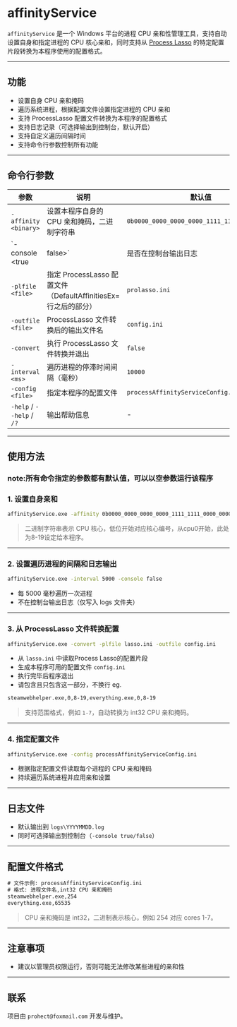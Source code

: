 # affinityService

`affinityService` 是一个 Windows 平台的进程 CPU 亲和性管理工具，支持自动设置自身和指定进程的 CPU 核心亲和，同时支持从 [Process Lasso](https://bitsum.com/) 的特定配置片段转换为本程序使用的配置格式。

---

## 功能

- 设置自身 CPU 亲和掩码
- 遍历系统进程，根据配置文件设置指定进程的 CPU 亲和
- 支持 ProcessLasso 配置文件转换为本程序的配置格式
- 支持日志记录（可选择输出到控制台，默认开启）
- 支持自定义遍历间隔时间
- 支持命令行参数控制所有功能

---

## 命令行参数

| 参数 | 说明 | 默认值 |
|------|------|--------|
| `-affinity <binary>` | 设置本程序自身的 CPU 亲和掩码，二进制字符串 | `0b0000_0000_0000_0000_1111_1111_0000_0000` |
| `-console <true|false>` | 是否在控制台输出日志 | `true` |
| `-plfile <file>` | 指定 ProcessLasso 配置文件（DefaultAffinitiesEx=行之后的部分） | `prolasso.ini` |
| `-outfile <file>` | ProcessLasso 文件转换后的输出文件名 | `config.ini` |
| `-convert` | 执行 ProcessLasso 文件转换并退出 | `false` |
| `-interval <ms>` | 遍历进程的停滞时间间隔（毫秒） | `10000` |
| `-config <file>` | 指定本程序的配置文件 | `processAffinityServiceConfig.ini` |
| `-help` / `--help` / `/?` | 输出帮助信息 | - |

---

## 使用方法

### note:所有命令指定的参数都有默认值，可以以空参数运行该程序

### 1. 设置自身亲和

```bash
affinityService.exe -affinity 0b0000_0000_0000_0000_1111_1111_0000_0000
```

> 二进制字符串表示 CPU 核心，低位开始对应核心编号，从cpu0开始，此处为8-19设定给本程序。

---

### 2. 设置遍历进程的间隔和日志输出

```bash
affinityService.exe -interval 5000 -console false
```

* 每 5000 毫秒遍历一次进程
* 不在控制台输出日志（仅写入 logs 文件夹）

---

### 3. 从 ProcessLasso 文件转换配置

```bash
affinityService.exe -convert -plfile lasso.ini -outfile config.ini
```

* 从 `lasso.ini` 中读取Process Lasso的配置片段
* 生成本程序可用的配置文件 `config.ini`
* 执行完毕后程序退出
* 请包含且只包含这一部分，不换行 eg.
```bash
steamwebhelper.exe,0,8-19,everything.exe,0,8-19
```


> 支持范围格式，例如 `1-7`，自动转换为 int32 CPU 亲和掩码。

---

### 4. 指定配置文件

```bash
affinityService.exe -config processAffinityServiceConfig.ini
```

* 根据指定配置文件读取每个进程的 CPU 亲和掩码
* 持续遍历系统进程并应用亲和设置

---

## 日志文件

* 默认输出到 `logs\YYYYMMDD.log`
* 同时可选择输出到控制台（`-console true/false`）

---

## 配置文件格式

```txt
# 文件示例: processAffinityServiceConfig.ini
# 格式: 进程文件名,int32 CPU 亲和掩码
steamwebhelper.exe,254
everything.exe,65535
```

> CPU 亲和掩码是 int32，二进制表示核心，例如 254 对应 cores 1-7。

---

## 注意事项

* 建议以管理员权限运行，否则可能无法修改某些进程的亲和性

---


## 联系

项目由 `prohect@foxmail.com` 开发与维护。

```
